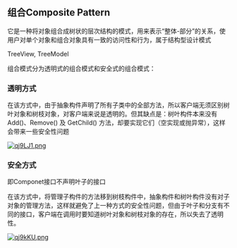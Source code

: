 ## 组合Composite Pattern

它是一种将对象组合成树状的层次结构的模式，用来表示“整体-部分”的关系，使用户对单个对象和组合对象具有一致的访问性和行为，属于结构型设计模式

TreeView, TreeModel



组合模式分为透明式的组合模式和安全式的组合模式：

### 透明方式

在该方式中，由于抽象构件声明了所有子类中的全部方法，所以客户端无须区别树叶对象和树枝对象，对客户端来说是透明的。但其缺点是：树叶构件本来没有 Add()、Remove() 及 GetChild() 方法，却要实现它们（空实现或抛异常），这样会带来一些安全性问题

[![qj9LJ1.png](https://s1.ax1x.com/2022/04/06/qj9LJ1.png)](https://imgtu.com/i/qj9LJ1)

### 安全方式

即Componet接口不声明叶子的接口

在该方式中，将管理子构件的方法移到树枝构件中，抽象构件和树叶构件没有对子对象的管理方法，这样就避免了上一种方式的安全性问题，但由于叶子和分支有不同的接口，客户端在调用时要知道树叶对象和树枝对象的存在，所以失去了透明性。

[![qj9kKU.png](https://s1.ax1x.com/2022/04/06/qj9kKU.png)](https://imgtu.com/i/qj9kKU)